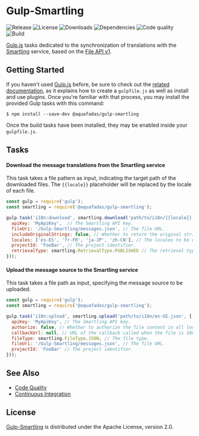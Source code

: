 # Gulp-Smartling
![Release](https://img.shields.io/npm/v/@aquafadas/gulp-smartling.svg) ![License](https://img.shields.io/npm/l/@aquafadas/gulp-smartling.svg) ![Downloads](https://img.shields.io/npm/dt/@aquafadas/gulp-smartling.svg) ![Dependencies](https://img.shields.io/david/aquafadas-com/gulp-smartling.svg) ![Code quality](https://img.shields.io/codacy/grade/a694355860834f91b2072e49b2825106.svg) ![Build](https://img.shields.io/travis/aquafadas-com/gulp-smartling.svg)

[Gulp.js](http://gulpjs.com) tasks dedicated to the synchronization of translations with the [Smartling](https://www.smartling.com) service, based on the [File API v1](http://docs.smartling.com/pages/API/v1/FileAPI).

## Getting Started
If you haven't used [Gulp.js](http://gulpjs.com) before, be sure to check out the [related documentation](https://github.com/gulpjs/gulp/blob/master/docs/README.md), as it explains how to create a `gulpfile.js` as well as install and use plugins.
Once you're familiar with that process, you may install the provided Gulp tasks with this command:

```shell
$ npm install --save-dev @aquafadas/gulp-smartling
```

Once the build tasks have been installed, they may be enabled inside your `gulpfile.js`.

## Tasks

#### Download the message translations from the Smartling service
This task takes a file pattern as input, indicating the target path of the downloaded files.
The `{{locale}}` placeholder will be replaced by the locale of each file.

```javascript
const gulp = require('gulp');
const smartling = require('@aquafadas/gulp-smartling');

gulp.task('i18n:download', smartling.download('path/to/i18n/{{locale}}.json', {
  apiKey: 'MyApiKey',  // The Smartling API key.
  fileUri: '/Gulp-Smartling/messages.json', // The file URL.
  includeOriginalStrings: false, // Whether to return the original string when no translation is available.
  locales: ['es-ES', 'fr-FR', 'ja-JP', 'zh-CN'], // The locales to be downloaded.
  projectId: 'FooBar', // The project identifier.
  retrievalType: smartling.RetrievalType.PUBLISHED // The retrieval type.
}));
```

#### Upload the message source to the Smartling service
This task takes a file path as input, specifying the message source to be uploaded.

```javascript
const gulp = require('gulp');
const smartling = require('@aquafadas/gulp-smartling');

gulp.task('i18n:upload', smartling.upload('path/to/i18n/en-US.json', {
  apiKey: 'MyApiKey', // The Smartling API key.
  authorize: false, // Whether to authorize the file content in all locales.
  callbackUrl: null, // URL of the callback called when the file is 100% published for a locale.
  fileType: smartling.FileType.JSON, // The file type.
  fileUri: '/Gulp-Smartling/messages.json', // The file URL.
  projectId: 'FooBar' // The project identifier.
}));
```

## See Also
- [Code Quality](https://www.codacy.com/app/aquafadas/gulp-smartling)
- [Continuous Integration](https://travis-ci.org/aquafadas-com/gulp-smartling)

## License
[Gulp-Smartling](https://www.npmjs.com/package/@aquafadas/gulp-smartling) is distributed under the Apache License, version 2.0.
